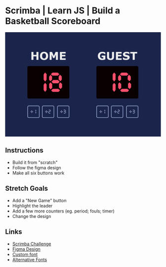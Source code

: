 # Scrimba | Learn JS | Build a Basketball Scoreboard

![Basketball Scoreboard](./assets/scoreboard.jpg)

## Instructions

- Build it from "scratch"
- Follow the figma design
- Make all six buttons work
  
## Stretch Goals

- Add a "New Game" button
- Highlight the leader
- Add a few more counters (eg. period; fouls; timer)
- Change the design
  
## Links

- [Scrimba Challenge](https://scrimba.com/learn/learnjavascript/solo-project-basketball-scoreboard-cz9adVfP)
- [Figma Design](https://www.figma.com/file/YC48MCx4frBFtYoz6rNJE6/Basketball-Scoreboard?node-id=0%3A1)
- [Custom font](https://www.fontspace.com/cursed-timer-ulil-font-f29411)
- [Alternative Fonts](https://fonts.google.com/specimen/Tourney)
  